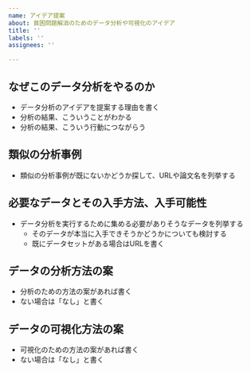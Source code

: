 ```yaml
---
name: アイデア提案
about: 貧困問題解消のためのデータ分析や可視化のアイデア
title: ''
labels: ''
assignees: ''

---
```


<!--
**注意点**
 - 漠然と貧困の状況を適当に手に入りやすい定量的指標で（平均年収、低所得世帯数、ひとり親世帯数、非正規雇用者数、無職数など？）地域ごとに可視化する地図を作ってしまうと、それは地域の貧困・格差を見世物化して晒しているだけなので、眉をひそめるようなものができあがってしまいます
 - 何らかの特定の具体的な問題について、地域ごとに可視化することで、問題を抱えている自治体を明らかにして対策を促すという目的があってやるのであれば、前向きなメッセージとして受け止めてもらえるはずだと思います
-->

## なぜこのデータ分析をやるのか
- データ分析のアイデアを提案する理由を書く
- 分析の結果、こういうことがわかる
- 分析の結果、こういう行動につながらう

## 類似の分析事例
- 類似の分析事例が既にないかどうか探して、URLや論文名を列挙する

## 必要なデータとその入手方法、入手可能性
- データ分析を実行するために集める必要がありそうなデータを列挙する
  - そのデータが本当に入手できそうかどうかについても検討する
  - 既にデータセットがある場合はURLを書く

## データの分析方法の案
- 分析のための方法の案があれば書く
- ない場合は「なし」と書く

## データの可視化方法の案
- 可視化のための方法の案があれば書く
- ない場合は「なし」と書く

